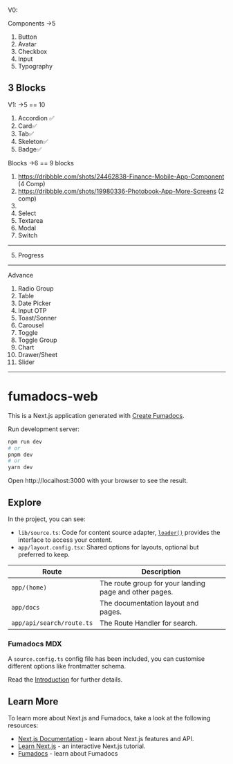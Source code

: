 V0: 

Components ->5
1. Button
2. Avatar
3. Checkbox
4. Input
5. Typography

3 Blocks
-----

V1: ->5 == 10 
1. Accordion ✅
2. Card✅
3. Tab✅
4. Skeleton✅
5. Badge✅


Blocks ->6 == 9 blocks
1. https://dribbble.com/shots/24462838-Finance-Mobile-App-Component  (4 Comp)
2. https://dribbble.com/shots/19980336-Photobook-App-More-Screens (2 comp)
3. 
2. Select
1. Textarea
3. Modal
4. Switch







-----
5. Progress
-----
Advance

1. Radio Group
2. Table
3. Date Picker
4. Input OTP
5. Toast/Sonner
6. Carousel
7. Toggle
8. Toggle Group
9. Chart
10. Drawer/Sheet
11. Slider
------



# fumadocs-web

This is a Next.js application generated with
[Create Fumadocs](https://github.com/fuma-nama/fumadocs).

Run development server:

```bash
npm run dev
# or
pnpm dev
# or
yarn dev
```

Open http://localhost:3000 with your browser to see the result.

## Explore

In the project, you can see:

- `lib/source.ts`: Code for content source adapter, [`loader()`](https://fumadocs.dev/docs/headless/source-api) provides the interface to access your content.
- `app/layout.config.tsx`: Shared options for layouts, optional but preferred to keep.

| Route                     | Description                                            |
| ------------------------- | ------------------------------------------------------ |
| `app/(home)`              | The route group for your landing page and other pages. |
| `app/docs`                | The documentation layout and pages.                    |
| `app/api/search/route.ts` | The Route Handler for search.                          |

### Fumadocs MDX

A `source.config.ts` config file has been included, you can customise different options like frontmatter schema.

Read the [Introduction](https://fumadocs.dev/docs/mdx) for further details.

## Learn More

To learn more about Next.js and Fumadocs, take a look at the following
resources:

- [Next.js Documentation](https://nextjs.org/docs) - learn about Next.js
  features and API.
- [Learn Next.js](https://nextjs.org/learn) - an interactive Next.js tutorial.
- [Fumadocs](https://fumadocs.vercel.app) - learn about Fumadocs
